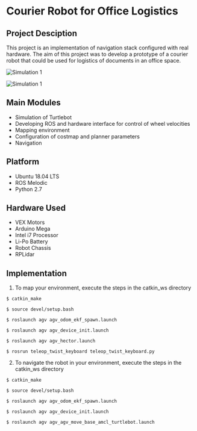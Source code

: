 # Courier Robot for Office Logistics

## Project Desciption 
This project is an implementation of navigation stack configured with real hardware. The aim of this project was to develop a prototype of a courier robot that could be used for logistics of documents in an office space.

![Simulation 1](/Media/Simulation1.gif)

![Simulation 1](/Media/Simulation1.gif)

## Main Modules 
* Simulation of Turtlebot
* Developing ROS and hardware interface for control of wheel velocities
* Mapping environment
* Configuration of costmap and planner parameters 
* Navigation 


## Platform
* Ubuntu 18.04 LTS
* ROS Melodic
* Python 2.7 

## Hardware Used
* VEX Motors
* Arduino Mega 
* Intel i7 Processor 
* Li-Po Battery
* Robot Chassis
* RPLidar

## Implementation
1. To map your environment, execute the steps in the catkin_ws directory


```$ catkin_make```

```$ source devel/setup.bash```

```$ roslaunch agv agv_odom_ekf_spawn.launch```

```$ roslaunch agv agv_device_init.launch```

```$ roslaunch agv agv_hector.launch```

```$ rosrun teleop_twist_keyboard teleop_twist_keyboard.py ```



2. To navigate the robot in your environment, execute the steps in the catkin_ws directory

```$ catkin_make```

```$ source devel/setup.bash```

```$ roslaunch agv agv_odom_ekf_spawn.launch```

```$ roslaunch agv agv_device_init.launch```

```$ roslaunch agv agv_agv_move_base_amcl_turtlebot.launch```


